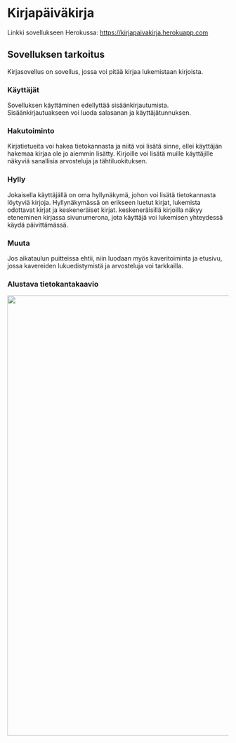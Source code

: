 # Kirjapäiväkirja

Linkki sovellukseen Herokussa: https://kirjapaivakirja.herokuapp.com

## Sovelluksen tarkoitus
Kirjasovellus on sovellus, jossa voi pitää kirjaa lukemistaan kirjoista. 

### Käyttäjät
Sovelluksen käyttäminen edellyttää sisäänkirjautumista. Sisäänkirjautuakseen voi luoda salasanan ja käyttäjätunnuksen. 

### Hakutoiminto
Kirjatietueita voi hakea tietokannasta ja niitä voi lisätä sinne, ellei käyttäjän hakemaa kirjaa ole jo aiemmin lisätty. Kirjoille voi lisätä muille käyttäjille näkyviä sanallisia arvosteluja ja tähtiluokituksen.

### Hylly
Jokaisella käyttäjällä on oma hyllynäkymä, johon voi lisätä tietokannasta löytyviä kirjoja. Hyllynäkymässä on erikseen luetut kirjat, lukemista odottavat kirjat ja keskeneräiset kirjat. keskeneräisillä kirjoilla näkyy eteneminen kirjassa sivunumerona, jota käyttäjä voi lukemisen yhteydessä käydä päivittämässä.

### Muuta
Jos aikataulun puitteissa ehtii, niin luodaan myös kaveritoiminta ja etusivu, jossa kavereiden lukuedistymistä ja arvosteluja voi tarkkailla.

### Alustava tietokantakaavio
<img src="https://github.com/Juboskar/tsoha-projekti/blob/main/alustava_tietokantakaavio.png" width="1000">
